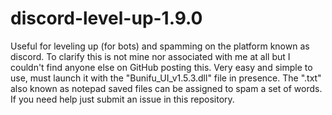 # discord-level-up-1.9.0
Useful for leveling up (for bots) and spamming on the platform known as discord. To clarify this is not mine nor associated with me at all but I couldn't find anyone else on GitHub posting this. Very easy and simple to use, must launch it with the "Bunifu_UI_v1.5.3.dll" file in presence. The ".txt" also known as notepad saved files can be assigned to spam a set of words. If you need help just submit an issue in this repository.
